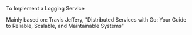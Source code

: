 To Implement a Logging Service

Mainly based on: Travis Jeffery, "Distributed Services with Go: Your Guide to Reliable, Scalable, and Maintainable Systems"